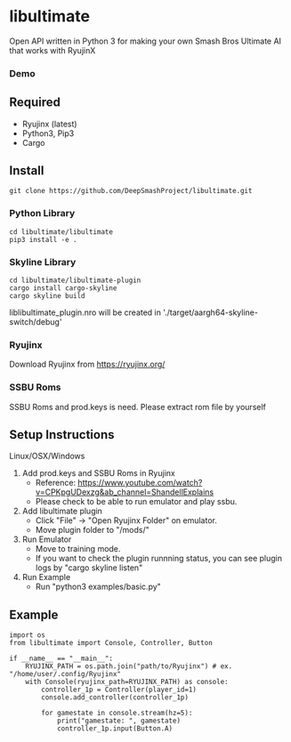 # libultimate

Open API written in Python 3 for making your own Smash Bros Ultimate AI that works with RyujinX

### Demo

## Required
- Ryujinx (latest)
- Python3, Pip3
- Cargo

## Install

```
git clone https://github.com/DeepSmashProject/libultimate.git
```

### Python Library
```
cd libultimate/libultimate
pip3 install -e .
```

### Skyline Library
```
cd libultimate/libultimate-plugin
cargo install cargo-skyline
cargo skyline build
```
liblibultimate_plugin.nro will be created in  './target/aargh64-skyline-switch/debug'

### Ryujinx
Download Ryujinx from https://ryujinx.org/

### SSBU Roms
SSBU Roms and prod.keys is need.
Please extract rom file by yourself

## Setup Instructions
Linux/OSX/Windows
1. Add prod.keys and SSBU Roms in Ryujinx
   - Reference: https://www.youtube.com/watch?v=CPKpgUDexzg&ab_channel=ShandellExplains
   - Please check to be able to run emulator and play ssbu.
2. Add libultimate plugin
   - Click "File" -> "Open Ryujinx Folder" on emulator.
   - Move plugin folder to "/mods/"
3. Run Emulator
   - Move to training mode.
   - If you want to check the plugin runnning status, you can see plugin logs by "cargo skyline listen" 
4. Run Example
   - Run "python3 examples/basic.py"

## Example

```
import os
from libultimate import Console, Controller, Button

if __name__ == "__main__":
    RYUJINX_PATH = os.path.join("path/to/Ryujinx") # ex. "/home/user/.config/Ryujinx"
    with Console(ryujinx_path=RYUJINX_PATH) as console:
        controller_1p = Controller(player_id=1)
        console.add_controller(controller_1p)

        for gamestate in console.stream(hz=5):
            print("gamestate: ", gamestate)
            controller_1p.input(Button.A)

```



